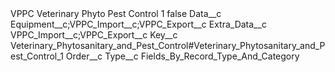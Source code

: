 <?xml version="1.0" encoding="UTF-8"?>
<CustomMetadata xmlns="http://soap.sforce.com/2006/04/metadata" xmlns:xsi="http://www.w3.org/2001/XMLSchema-instance" xmlns:xsd="http://www.w3.org/2001/XMLSchema">
    <label>VPPC Veterinary Phyto Pest Control 1</label>
    <protected>false</protected>
    <values>
        <field>Data__c</field>
        <value xsi:type="xsd:string">Equipment__c;VPPC_Import__c;VPPC_Export__c</value>
    </values>
    <values>
        <field>Extra_Data__c</field>
        <value xsi:type="xsd:string">VPPC_Import__c;VPPC_Export__c</value>
    </values>
    <values>
        <field>Key__c</field>
        <value xsi:type="xsd:string">Veterinary_Phytosanitary_and_Pest_Control#Veterinary_Phytosanitary_and_Pest_Control_1</value>
    </values>
    <values>
        <field>Order__c</field>
        <value xsi:nil="true"/>
    </values>
    <values>
        <field>Type__c</field>
        <value xsi:type="xsd:string">Fields_By_Record_Type_And_Category</value>
    </values>
</CustomMetadata>
